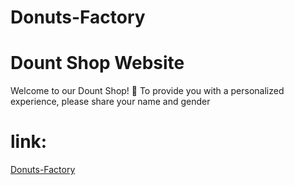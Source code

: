 # Donuts-Factory
# Dount Shop Website
Welcome to our Dount Shop! 🍰
To provide you with a personalized experience, please share your name and gender
# link:
[Donuts-Factory](https://ayahrimawi.github.io/Donuts-Factory/)